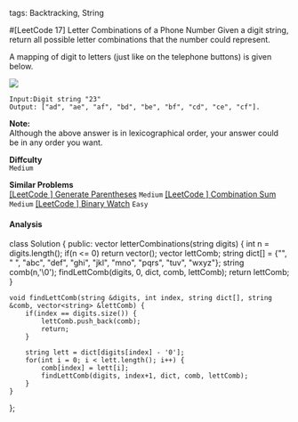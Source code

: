tags: Backtracking, String

#[LeetCode 17] Letter Combinations of a Phone Number
Given a digit string, return all possible letter combinations that the number could represent.

A mapping of digit to letters (just like on the telephone buttons) is given below.

![](http://upload.wikimedia.org/wikipedia/commons/thumb/7/73/Telephone-keypad2.svg/200px-Telephone-keypad2.svg.png)

    Input:Digit string "23"
    Output: ["ad", "ae", "af", "bd", "be", "bf", "cd", "ce", "cf"].

**Note:**  
Although the above answer is in lexicographical order, your answer could be in any order you want.

**Diffculty**  
`Medium`

**Similar Problems**  
[[LeetCode ] Generate Parentheses]() `Medium`
[[LeetCode ] Combination Sum]() `Medium`
[[LeetCode ] Binary Watch]() `Easy`


#### Analysis


class Solution {
public:
    vector<string> letterCombinations(string digits) {
        int n = digits.length();
    	if(n <= 0) return vector<string>();
    	vector<string> lettComb;
        string dict[] = {"", " ", "abc", "def", "ghi", "jkl", "mno", "pqrs", "tuv", "wxyz"};
        string comb(n,'\0');
        findLettComb(digits, 0, dict, comb, lettComb);
        return lettComb;
    }
    
    void findLettComb(string &digits, int index, string dict[], string &comb, vector<string> &lettComb) {
        if(index == digits.size()) {
            lettComb.push_back(comb);
            return;
        }
        
        string lett = dict[digits[index] - '0'];
        for(int i = 0; i < lett.length(); i++) {
            comb[index] = lett[i];
            findLettComb(digits, index+1, dict, comb, lettComb);
        }
    }
};

